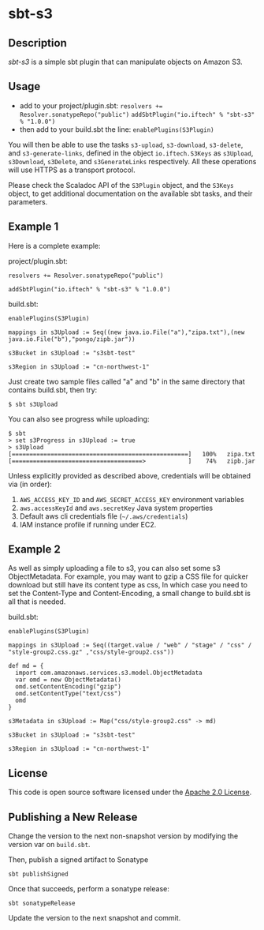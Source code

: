 # sbt-s3

## Description

*sbt-s3* is a simple sbt plugin that can manipulate objects on Amazon S3.

## Usage

* add to your project/plugin.sbt:
   `resolvers += Resolver.sonatypeRepo("public")`
   `addSbtPlugin("io.iftech" % "sbt-s3" % "1.0.0")`
* then add to your build.sbt the line:
   `enablePlugins(S3Plugin)`

You will then be able to use the tasks `s3-upload`, `s3-download`, `s3-delete`, and `s3-generate-links`, defined
in the object `io.iftech.S3Keys` as `s3Upload`, `s3Download`, `s3Delete`, and `s3GenerateLinks` respectively.
All these operations will use HTTPS as a transport protocol.

Please check the Scaladoc API of the `S3Plugin` object, and the `S3Keys` object,
to get additional documentation on the available sbt tasks, and their parameters.

## Example 1

Here is a complete example:

project/plugin.sbt:

    resolvers += Resolver.sonatypeRepo("public")

    addSbtPlugin("io.iftech" % "sbt-s3" % "1.0.0")

build.sbt:

    enablePlugins(S3Plugin)

    mappings in s3Upload := Seq((new java.io.File("a"),"zipa.txt"),(new java.io.File("b"),"pongo/zipb.jar"))

    s3Bucket in s3Upload := "s3sbt-test"

    s3Region in s3Upload := "cn-northwest-1"

Just create two sample files called "a" and "b" in the same directory that contains build.sbt, then try:

    $ sbt s3Upload

You can also see progress while uploading:

    $ sbt
    > set s3Progress in s3Upload := true
    > s3Upload
    [==================================================]   100%   zipa.txt
    [=====================================>            ]    74%   zipb.jar

Unless explicitly provided as described above, credentials will be obtained via (in order):

1. `AWS_ACCESS_KEY_ID` and `AWS_SECRET_ACCESS_KEY` environment variables
2. `aws.accessKeyId` and `aws.secretKey` Java system properties
3. Default aws cli credentials file (`~/.aws/credentials`)
4. IAM instance profile if running under EC2.

## Example 2

As well as simply uploading a file to s3, you can also set some s3 ObjectMetadata.
For example, you may want to gzip a CSS file for quicker download but still have its content type as css,
In which case you need to set the Content-Type and Content-Encoding, a small change to
build.sbt is all that is needed.

build.sbt:

    enablePlugins(S3Plugin)

    mappings in s3Upload := Seq((target.value / "web" / "stage" / "css" / "style-group2.css.gz" ,"css/style-group2.css"))

    def md = {
      import com.amazonaws.services.s3.model.ObjectMetadata
      var omd = new ObjectMetadata()
      omd.setContentEncoding("gzip")
      omd.setContentType("text/css")
      omd
    }

    s3Metadata in s3Upload := Map("css/style-group2.css" -> md)

    s3Bucket in s3Upload := "s3sbt-test"

    s3Region in s3Upload := "cn-northwest-1"


## License

This code is open source software licensed under the <a href="http://www.apache.org/licenses/LICENSE-2.0.html">Apache 2.0 License</a>.

## Publishing a New Release

Change the version to the next non-snapshot version by modifying the version var on `build.sbt`.

Then, publish a signed artifact to Sonatype

```
sbt publishSigned
```

Once that succeeds, perform a sonatype release:

```
sbt sonatypeRelease
```

Update the version to the next snapshot and commit.